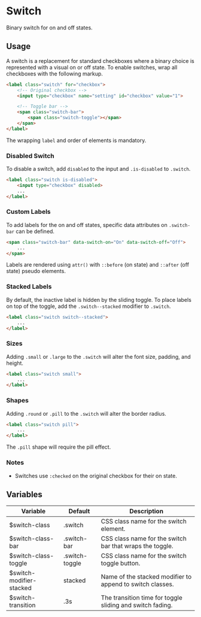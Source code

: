 # Switch #

Binary switch for on and off states.

## Usage ##

A switch is a replacement for standard checkboxes where a binary choice is represented with a visual on or off state.
To enable switches, wrap all checkboxes with the following markup.

```html
<label class="switch" for="checkbox">
    <!-- Original checkbox -->
    <input type="checkbox" name="setting" id="checkbox" value="1">

    <!-- Toggle bar -->
    <span class="switch-bar">
        <span class="switch-toggle"></span>
    </span>
</label>
```

<div class="notice is-warning">
    The wrapping <code>label</code> and order of elements is mandatory.
</div>

### Disabled Switch ###

To disable a switch, add `disabled` to the input and `.is-disabled` to `.switch`.

```html
<label class="switch is-disabled">
    <input type="checkbox" disabled>
    ...
</label>
```

### Custom Labels ###

To add labels for the on and off states, specific data attributes on `.switch-bar` can be defined.

```html
<span class="switch-bar" data-switch-on="On" data-switch-off="Off">
    ...
</span>
```

<div class="notice is-info">
    Labels are rendered using <code>attr()</code> with <code>::before</code> (on state)
    and <code>::after</code> (off state) pseudo elements.
</div>

### Stacked Labels ###

By default, the inactive label is hidden by the sliding toggle.
To place labels on top of the toggle, add the `.switch--stacked` modifier to `.switch`.

```html
<label class="switch switch--stacked">
    ...
</label>
```

### Sizes ###

Adding `.small` or `.large` to the `.switch` will alter the font size, padding, and height.

```html
<label class="switch small">
    ...
</label>
```

### Shapes ###

Adding `.round` or `.pill` to the `.switch` will alter the border radius.

```html
<label class="switch pill">
    ...
</label>
```

<div class="notice is-warning">
    The <code>.pill</code> shape will require the pill effect.
</div>

### Notes ###

* Switches use `:checked` on the original checkbox for their on state.

## Variables ##

<table class="table is-striped data-table">
    <thead>
        <tr>
            <th>Variable</th>
            <th>Default</th>
            <th>Description</th>
        </tr>
    </thead>
    <tbody>
        <tr>
            <td>$switch-class</td>
            <td>.switch</td>
            <td>CSS class name for the switch element.</td>
        </tr>
        <tr>
            <td>$switch-class-bar</td>
            <td>.switch-bar</td>
            <td>CSS class name for the switch bar that wraps the toggle.</td>
        </tr>
        <tr>
            <td>$switch-class-toggle</td>
            <td>.switch-toggle</td>
            <td>CSS class name for the switch toggle button.</td>
        </tr>
        <tr>
            <td>$switch-modifier-stacked</td>
            <td>stacked</td>
            <td>Name of the stacked modifier to append to switch classes.</td>
        </tr>
        <tr>
            <td>$switch-transition</td>
            <td>.3s</td>
            <td>The transition time for toggle sliding and switch fading.</td>
        </tr>
    </tbody>
</table>